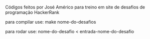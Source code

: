 Códigos feitos por José Américo para treino em site de desafios de programação HackerRank

para compilar use:
make nome-do-desafios 

para rodar use:
nome-do-desafio < entrada-nome-do-desafio
